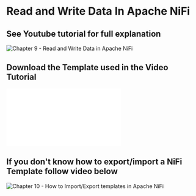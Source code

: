 
# Read and Write Data In Apache NiFi


## See Youtube tutorial for full explanation 
![Chapter 9 - Read and Write Data in Apache NiFi ]()

## Download the Template used in the Video Tutorial
![Chapter 9 - Read and Write Data in Apache NiFi ](ApacheNifi/Chapter-9/Chapter_9_-_Write-and-Read-with-NiFi-processors.xml)


## If you don't know how to export/import a NiFi Template follow video below
![Chapter 10 - How to Import/Export templates in Apache NiFi ]()
